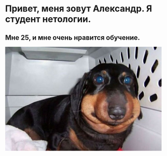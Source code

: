 # Привет, меня зовут Александр. Я студент нетологии. 
## Мне 25, и мне очень нравится обучение.
![alt text](image-1.png)